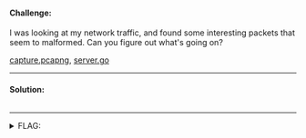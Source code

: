 #### Challenge:

I was looking at my network traffic, and found some interesting packets that seem to malformed. Can you figure out what's going on?

[capture.pcapng](./capture.pcapng ":ignore"), [server.go](./server.go ":ignore")

---

#### Solution:

```bash
```

---

<details><summary>FLAG:</summary>

```
utflag{i_love_me_some_spicy_dns}
```

</details>
<br/>
